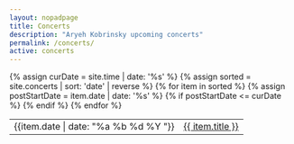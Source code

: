 ```yaml
---
layout: nopadpage
title: Concerts
description: "Aryeh Kobrinsky upcoming concerts"
permalink: /concerts/
active: concerts
---
```

<div class="row">
<div class="col-12 col-lg-10 ml-auto mr-auto px-0 py-4">
<div class="table-responsive">
<table class="table table-striped table-sm">
  <tbody>
  {% assign curDate = site.time | date: '%s' %}
  {% assign sorted = site.concerts | sort: 'date' | reverse %}
    {% for item in sorted %}
    {% assign postStartDate = item.date | date: '%s' %}
    {% if postStartDate <= curDate %}
    <tr>
      <td nowrap>{{item.date | date: "%a %b %d %Y "}}</td>
      <td nowrap><a href="{{ item.url }}">{{ item.title }}</a></td>
    </tr>
    {% endif %}
    {% endfor %}
  </tbody>
</table>
</div>
</div>
</div>